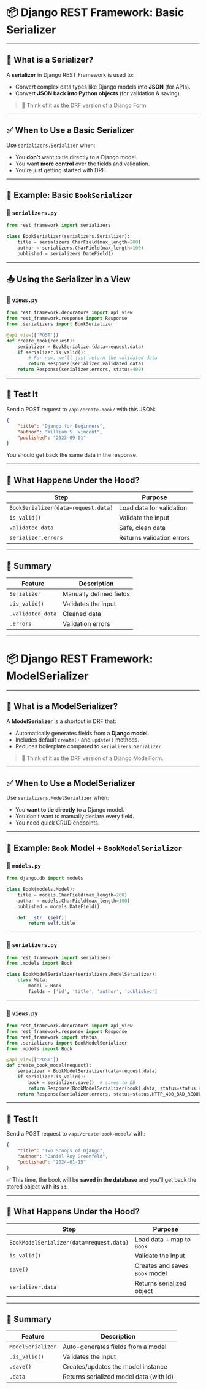 # 📦 Django REST Framework: Basic Serializer

---

## 🔹 What is a Serializer?

A **serializer** in Django REST Framework is used to:

* Convert complex data types like Django models into **JSON** (for APIs).
* Convert **JSON back into Python objects** (for validation & saving).

> 🧠 Think of it as the DRF version of a Django Form.

---

## ✅ When to Use a Basic Serializer

Use `serializers.Serializer` when:

* You **don’t** want to tie directly to a Django model.
* You want **more control** over the fields and validation.
* You're just getting started with DRF.

---

## 🧱 Example: Basic `BookSerializer`

### 📁 `serializers.py`

```python
from rest_framework import serializers

class BookSerializer(serializers.Serializer):
    title = serializers.CharField(max_length=200)
    author = serializers.CharField(max_length=100)
    published = serializers.DateField()
```

---

## 📥 Using the Serializer in a View

### 📁 `views.py`

```python
from rest_framework.decorators import api_view
from rest_framework.response import Response
from .serializers import BookSerializer

@api_view(['POST'])
def create_book(request):
    serializer = BookSerializer(data=request.data)
    if serializer.is_valid():
        # For now, we’ll just return the validated data
        return Response(serializer.validated_data)
    return Response(serializer.errors, status=400)
```

---

## 🧪 Test It

Send a POST request to `/api/create-book/` with this JSON:

```json
{
    "title": "Django for Beginners",
    "author": "William S. Vincent",
    "published": "2023-09-01"
}
```

You should get back the same data in the response.

---

## 🧠 What Happens Under the Hood?

| Step                                | Purpose                   |
| ----------------------------------- | ------------------------- |
| `BookSerializer(data=request.data)` | Load data for validation  |
| `is_valid()`                        | Validate the input        |
| `validated_data`                    | Safe, clean data          |
| `serializer.errors`                 | Returns validation errors |

---

## 🧰 Summary

| Feature           | Description             |
| ----------------- | ----------------------- |
| `Serializer`      | Manually defined fields |
| `.is_valid()`     | Validates the input     |
| `.validated_data` | Cleaned data            |
| `.errors`         | Validation errors       |

---

# 📦 Django REST Framework: ModelSerializer

---

## 🔹 What is a ModelSerializer?

A **ModelSerializer** is a shortcut in DRF that:

* Automatically generates fields from a **Django model**.
* Includes default `create()` and `update()` methods.
* Reduces boilerplate compared to `serializers.Serializer`.

> 🧠 Think of it as the DRF version of a Django ModelForm.

---

## ✅ When to Use a ModelSerializer

Use `serializers.ModelSerializer` when:

* You **want to tie directly** to a Django model.
* You don’t want to manually declare every field.
* You need quick CRUD endpoints.

---

## 🧱 Example: `Book` Model + `BookModelSerializer`

### 📁 `models.py`

```python
from django.db import models

class Book(models.Model):
    title = models.CharField(max_length=200)
    author = models.CharField(max_length=100)
    published = models.DateField()

    def __str__(self):
        return self.title
```

---

### 📁 `serializers.py`

```python
from rest_framework import serializers
from .models import Book

class BookModelSerializer(serializers.ModelSerializer):
    class Meta:
        model = Book
        fields = ['id', 'title', 'author', 'published']
```

---

### 📁 `views.py`

```python
from rest_framework.decorators import api_view
from rest_framework.response import Response
from rest_framework import status
from .serializers import BookModelSerializer
from .models import Book

@api_view(['POST'])
def create_book_model(request):
    serializer = BookModelSerializer(data=request.data)
    if serializer.is_valid():
        book = serializer.save()  # saves to DB
        return Response(BookModelSerializer(book).data, status=status.HTTP_201_CREATED)
    return Response(serializer.errors, status=status.HTTP_400_BAD_REQUEST)
```

---

## 🧪 Test It

Send a POST request to `/api/create-book-model/` with:

```json
{
    "title": "Two Scoops of Django",
    "author": "Daniel Roy Greenfeld",
    "published": "2024-01-15"
}
```

✅ This time, the book will be **saved in the database** and you’ll get back the stored object with its `id`.

---

## 🧠 What Happens Under the Hood?

| Step                                     | Purpose                        |
| ---------------------------------------- | ------------------------------ |
| `BookModelSerializer(data=request.data)` | Load data + map to `Book`      |
| `is_valid()`                             | Validate the input             |
| `save()`                                 | Creates and saves `Book` model |
| `serializer.data`                        | Returns serialized object      |

---

## 🧰 Summary

| Feature           | Description                             |
| ----------------- | --------------------------------------- |
| `ModelSerializer` | Auto-generates fields from a model      |
| `.is_valid()`     | Validates the input                     |
| `.save()`         | Creates/updates the model instance      |
| `.data`           | Returns serialized model data (with id) |
